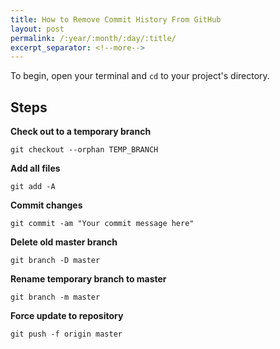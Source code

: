 ```yaml
---
title: How to Remove Commit History From GitHub
layout: post
permalink: /:year/:month/:day/:title/
excerpt_separator: <!--more-->
---
```


To begin, open your terminal and `cd` to your project's directory.

## Steps
**Check out to a temporary branch**

`git checkout --orphan TEMP_BRANCH`

**Add all files**

`git add -A`

**Commit changes**

`git commit -am "Your commit message here"`

**Delete old master branch**

`git branch -D master`

**Rename temporary branch to master**

`git branch -m master`

**Force update to repository**

`git push -f origin master`